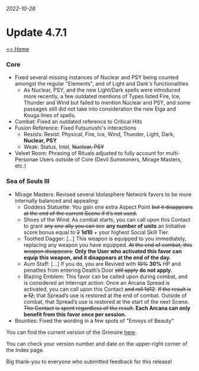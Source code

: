 _2022-10-28_
# Update 4.7.1

[<< Home](https://grimoireofheart.github.io)

### Core
* Fixed several missing instances of Nuclear and PSY being counted amongst the regular "Elements", and of Light and Dark's functionalities
	* As Nuclear, PSY, and the new Light/Dark spells were introduced more recently, a few outdated mentions of Types listed Fire, Ice, Thunder and Wind but failed to mention Nuclear and PSY, and some passages still did not take into consideration the new Eiga and Kouga lines of spells.
* Combat: Fixed an outdated reference to Critical Hits 
* Fusion Reference: Fixed Futsunushi's interactions
	* Resists: Resist: Physical, Fire, Ice, Wind, Thunder, Light, Dark, **Nuclear, PSY**
	* Weak: Status, Intel, ~~Nuclear, PSY~~
* Velvet Room: Phrasing of Rituals adjusted to fully account for multi-Personae Users outside of Core (Devil Summoners, Mirage Masters, etc.)

### Sea of Souls III
* Mirage Masters: Revised several Idolasphere Network favors to be more internally balanced and appealing:
	* Goddess Statuette: You gain one extra Aspect Point ~~but it disappears at the end of the current Scene if it’s not used.~~ 
	* Shoes of the Wind: As combat starts, you can call upon this Contact to grant ~~any one ally you can see~~ **any number of units** an Initiative score bonus equal to ~~2~~ **1d10** + your highest Social Skill Tier.
	* Toothed Dagger: [...] This weapon is equipped to you immediately, replacing any weapon you have equipped. ~~At the end of combat, this weapon disappears.~~ **Only the User who activated this favor can equip this weapon, and it disappears at the end of the day.**
	* Aum Staff: [...] If you do, you are Revived with ~~10%~~ **30%** HP and penalties from entering Death’s Door ~~still apply~~ **do not apply**.
	* Blazing Emblem: This favor can be called upon during combat, and is considered an Interrupt action: Once an Arcana Spread is activated, you can call upon this Contact ~~and roll 1d12~~: ~~If the result is a 12,~~ that Spread’s use is restored at the end of combat. Outside of combat, that Spread’s use is restored at the start of the next Scene. ~~The Contact is spent regardless of the result.~~ **Each Arcana can only benefit from this favor once per session.**
* Bounties: Fixed the wording in a few spots of "Envoys of Beauty"

You can find the current version of the Grimoire [here](https://github.com/grimoireofheart/grimoireofheart.github.io/raw/main/Resources/Grimoire%20of%20the%20Heart%20[Core%20Rulebook].pdf).

You can check your version number and date on the upper-right corner of the Index page.

Big thank-you to everyone who submitted feedback for this release!